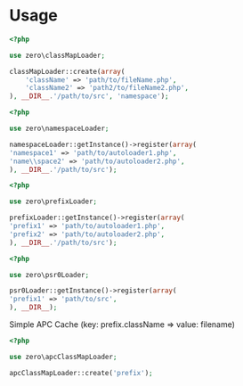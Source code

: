 Usage
======

```php
<?php

use zero\classMapLoader;

classMapLoader::create(array(
	'className' => 'path/to/fileName.php',
	'className2' => 'path2/to/fileName2.php',
), __DIR__.'/path/to/src', 'namespace');

```

```php
<?php

use zero\namespaceLoader;

namespaceLoader::getInstance()->register(array(
'namespace1' => 'path/to/autoloader1.php',
'name\\space2' => 'path/to/autoloader2.php',
), __DIR__.'/path/to/src');

```

```php
<?php

use zero\prefixLoader;

prefixLoader::getInstance()->register(array(
'prefix1' => 'path/to/autoloader1.php',
'prefix2' => 'path/to/autoloader2.php',
), __DIR__.'/path/to/src');

```

```php
<?php

use zero\psr0Loader;

psr0Loader::getInstance()->register(array(
'prefix1' => 'path/to/src',
), __DIR__);

```

Simple APC Cache (key: prefix.className => value: filename)

```php
<?php

use zero\apcClassMapLoader;

apcClassMapLoader::create('prefix');

```






